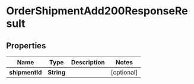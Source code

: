 

# OrderShipmentAdd200ResponseResult

## Properties

Name | Type | Description | Notes
------------ | ------------- | ------------- | -------------
**shipmentId** | **String** |  |  [optional]




